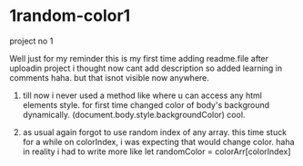 # 1random-color1
project no 1

Well just for my reminder this is my first time adding readme.file after uploadin project i thought now cant add description so added learning in comments haha. but that isnot visible now anywhere. 

1. till now i never used a method like where u can access any html elements style. for first time changed color of body's background dynamically. (document.body.style.backgroundColor) cool.

2. as usual again forgot to use random index of any array. this time stuck for a while on colorIndex, i was expecting that would change color. haha in reality i had to write more like let randomColor = colorArr[colorIndex]
